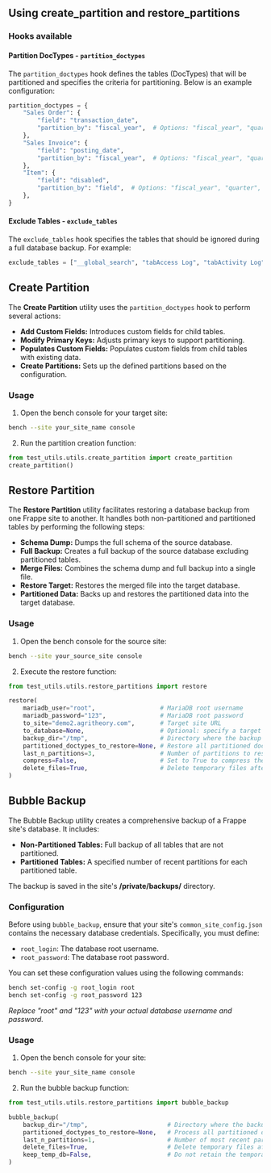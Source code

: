 ## Using create_partition and restore_partitions

### Hooks available

#### Partition DocTypes - `partition_doctypes`

The `partition_doctypes` hook defines the tables (DocTypes) that will be partitioned and specifies the criteria for partitioning. Below is an example configuration:

```python
partition_doctypes = {
    "Sales Order": {
        "field": "transaction_date",
        "partition_by": "fiscal_year",  # Options: "fiscal_year", "quarter", "month", "field"
    },
    "Sales Invoice": {
        "field": "posting_date",
        "partition_by": "fiscal_year",  # Options: "fiscal_year", "quarter", "month", "field"
    },
    "Item": {
        "field": "disabled",
        "partition_by": "field",  # Options: "fiscal_year", "quarter", "month", "field"
    },
}
```

#### Exclude Tables - `exclude_tables`

The `exclude_tables` hook specifies the tables that should be ignored during a full database backup. For example:

```python
exclude_tables = ["__global_search", "tabAccess Log", "tabActivity Log", "tabData Import"]
```

## Create Partition

The **Create Partition** utility uses the `partition_doctypes` hook to perform several actions:

- **Add Custom Fields:** Introduces custom fields for child tables.
- **Modify Primary Keys:** Adjusts primary keys to support partitioning.
- **Populates Custom Fields:** Populates custom fields from child tables with existing data.
- **Create Partitions:** Sets up the defined partitions based on the configuration.

### Usage

1. Open the bench console for your target site:

```bash
bench --site your_site_name console
```

2. Run the partition creation function:

```python
from test_utils.utils.create_partition import create_partition
create_partition()
```

## Restore Partition

The **Restore Partition** utility facilitates restoring a database backup from one Frappe site to another. It handles both non-partitioned and partitioned tables by performing the following steps:

- **Schema Dump:** Dumps the full schema of the source database.
- **Full Backup:** Creates a full backup of the source database excluding partitioned tables.
- **Merge Files:** Combines the schema dump and full backup into a single file.
- **Restore Target:** Restores the merged file into the target database.
- **Partitioned Data:** Backs up and restores the partitioned data into the target database.

### Usage

1. Open the bench console for the source site:

```bash
bench --site your_source_site console
```

2. Execute the restore function:

```python
from test_utils.utils.restore_partitions import restore

restore(
    mariadb_user="root",                  # MariaDB root username
    mariadb_password="123",               # MariaDB root password
    to_site="demo2.agritheory.com",       # Target site URL
    to_database=None,                     # Optional: specify a target database name (instead a to_site)
    backup_dir="/tmp",                    # Directory where the backup file will be stored
    partitioned_doctypes_to_restore=None, # Restore all partitioned doctypes if None, or specify a list (e.g., ["Sales Order", "Sales Invoice"])
    last_n_partitions=3,                  # Number of partitions to restore per DocType
    compress=False,                       # Set to True to compress the temporary and backup file
    delete_files=True,                    # Delete temporary files after the operation
)
```

## Bubble Backup

The Bubble Backup utility creates a comprehensive backup of a Frappe site's database. It includes:

- **Non-Partitioned Tables:** Full backup of all tables that are not partitioned.
- **Partitioned Tables:** A specified number of recent partitions for each partitioned table.

The backup is saved in the site's **/private/backups/** directory.

### Configuration

Before using `bubble_backup`, ensure that your site's `common_site_config.json` contains the necessary database credentials. Specifically, you must define:

- `root_login`: The database root username.
- `root_password`: The database root password.

You can set these configuration values using the following commands:

```bash
bench set-config -g root_login root
bench set-config -g root_password 123
```

_Replace "root" and "123" with your actual database username and password._

### Usage

1. Open the bench console for your site:

```bash
bench --site your_site_name console
```

2. Run the bubble backup function:

```python
from test_utils.utils.restore_partitions import bubble_backup

bubble_backup(
    backup_dir="/tmp",                      # Directory where the backup file will be stored
    partitioned_doctypes_to_restore=None,   # Process all partitioned doctypes if None, or specify a list
    last_n_partitions=1,                    # Number of most recent partitions to include
    delete_files=True,                      # Delete temporary files after the backup process
    keep_temp_db=False,                     # Do not retain the temporary database after the backup
)
```
